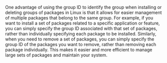 One advantage of using the group ID to identify the group when installing or deleting groups of packages in Linux is that it allows for easier management of multiple packages that belong to the same group. For example, if you want to install a set of packages related to a specific application or feature, you can simply specify the group ID associated with that set of packages, rather than individually specifying each package to be installed. Similarly, when you need to remove a set of packages, you can simply specify the group ID of the packages you want to remove, rather than removing each package individually. This makes it easier and more efficient to manage large sets of packages and maintain your system.
